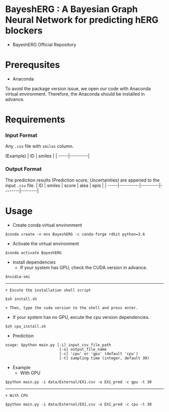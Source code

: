 # BayeshERG : A Bayesian Graph Neural Network for predicting hERG blockers
- BayeshERG Official Repository

# Prerequsites
- Anaconda

To avoid the package version issue, we open our code with Anaconda virtual environment. Therefore, the Anaconda should be installed in advance.

# Requirements
### Input Format 

Any `.csv` file with `smiles` column.

(Example)
|  ID  |  smiles |
| -----|---------|


### Output Format

The prediction results (Prediction score, Uncertainties) are appened to the input `.csv` file.
|  ID  |  smiles  |  score  |  alea  |  epis  |
| -----|----------|---------|--------|--------|


# Usage
* Create conda virtual environment

```
$conda create -n env BayeshERG -c conda-forge rdkit python=3.6
```
* Activate the virtual environment
```
$conda activate BayeshERG
```

* Install dependencies
  - If your system has GPU, check the CUDA version in advance.
```
$nvidia-smi
```
---
    + Excute the installation shell script    
    
```
$sh install.sh
```
    + Then, type the cuda version to the shell and press enter.
  
  - If your system has no GPU, excute the cpu version dependencies.
```
$sh cpu_install.sh
```

* Prediction
```
usage: $python main.py [-i] input_csv_file_path 
                        [-o] output_file_name 
                        [-c] 'cpu' or 'gpu' (default 'cpu')
                        [-t] sampling time (integer, default 30)
```
  - Example
    + With GPU
```
$python main.py -i data/External/EX1.csv -o EX1_pred -c gpu -t 30
```
---
    + With CPU
```
$python main.py -i data/External/EX1.csv -o EX1_pred -c cpu -t 30
```

